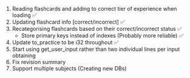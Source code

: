1. Reading flashcards and adding to correct tier of experience when loading ✅
2. Updating flashcard info [correct/incorrect] ✅
3. Recategorising flashcards based on their correct/incorrect status ✅
    - Store primary keys instead of indexes (Probably more reliable) ✅
4. Update to_practice to be i32 throughout ✅
5. Start using get_user_input rather than two individual lines per input obtaining
6. Fix revision summary
7. Support multiple subjects (Creating new DBs)